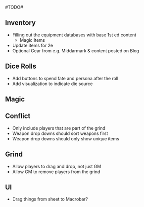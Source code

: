 #TODO#

Inventory
-
- Filling out the equipment databases with base 1st ed content
  - Magic Items
- Update items for 2e
- Optional Gear from e.g. Middarmark & content posted on Blog

Dice Rolls
- 
- Add buttons to spend fate and persona after the roll
- Add visualization to indicate die source

Magic
- 

Conflict
-
- Only include players that are part of the grind
- Weapon drop downs should sort weapons first
- Weapon drop downs should only show unique items

Grind
-
- Allow players to drag and drop, not just GM
- Allow GM to remove players from the grind

UI
-
- Drag things from sheet to Macrobar?
